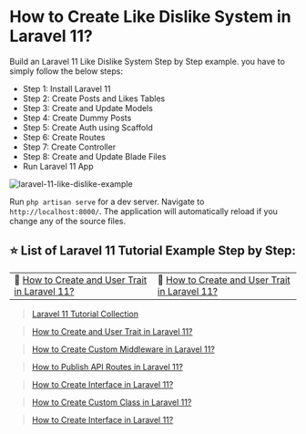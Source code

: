 # How to Create Like Dislike System in Laravel 11?

  Build an Laravel 11 Like Dislike System Step by Step example. you have to simply follow the below steps:
  - Step 1: Install Laravel 11
  - Step 2: Create Posts and Likes Tables
  - Step 3: Create and Update Models
  - Step 4: Create Dummy Posts
  - Step 5: Create Auth using Scaffold
  - Step 6: Create Routes
  - Step 7: Create Controller
  - Step 8: Create and Update Blade Files
  - Run Laravel 11 App

![laravel-11-like-dislike-example](https://www.itsolutionstuff.com/upload/laravel-11-like-dislike-output.png)

 Run `php artisan serve` for a dev server. Navigate to `http://localhost:8000/`. The application will automatically reload if you change any of the source files.


## ⭐️ List of Laravel 11 Tutorial Example Step by Step: 

<table>
<tr>
    <td>🔗 <a href="https://www.itsolutionstuff.com/post/how-to-create-and-use-trait-in-laravel-11example.html">How to Create and User Trait in Laravel 11?</a></td>
    <td>🔗 <a href="https://www.itsolutionstuff.com/post/how-to-create-and-use-trait-in-laravel-11example.html">How to Create and User Trait in Laravel 11?</a></td>
</tr>
</table>

> [Laravel 11 Tutorial Collection](https://www.itsolutionstuff.com/tag/laravel-11.html)

> [How to Create and User Trait in Laravel 11?](https://www.itsolutionstuff.com/post/how-to-create-and-use-trait-in-laravel-11example.html)

> [How to Create Custom Middleware in Laravel 11?](https://www.itsolutionstuff.com/post/how-to-create-custom-middleware-in-laravel-11example.html)

> [How to Publish API Routes in Laravel 11?](https://www.itsolutionstuff.com/post/how-to-publish-api-route-file-in-laravel-11example.html)

> [How to Create Interface in Laravel 11?](https://www.itsolutionstuff.com/post/how-to-create-interface-in-laravel-11example.html)

> [How to Create Custom Class in Laravel 11?](https://www.itsolutionstuff.com/post/how-to-create-custom-class-in-laravel-11example.html)

> [How to Create Interface in Laravel 11?](https://www.itsolutionstuff.com/post/how-to-create-interface-in-laravel-11example.html)
